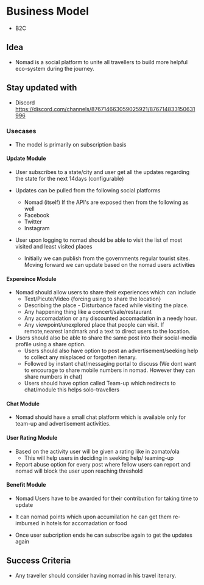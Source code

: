 # Business Model

- B2C

## Idea

- Nomad is a social platform to unite all travellers to build more helpful eco-system during the journey.

## Stay updated with

- Discord https://discord.com/channels/876714663059025921/876714833150631996

### Usecases

- The model is primarily on subscription basis

#### Update Module

  - User subscribes to a state/city and user get all the updates regarding the state for the next 14days (configurable)

  - Updates can be pulled from the following social platforms

      - Nomad (itself)
      If the API's are exposed then from the following as well
      - Facebook
      - Twitter
      - Instagram

  - User upon logging to nomad should be able to visit the list of most visited and least visited places

      - Initially we can publish from the governments regular tourist sites. Moving forward we can update based on the nomad users activities

#### Expereince Module
   - Nomad should allow users to share their experiences which can include
      - Text/Picute/Video {forcing using to share the location}
      - Describing the place - Disturbance faced while visiting the place.
      - Any happening thing like a concert/sale/restaurant
      - Any accomadation or any discounted accomadation in a needy hour.
      - Any viewpoint/unexplored place that people can visit. If remote,nearest landmark and a text to direct users to the location.
   - Users should also be able to share the same post into their social-media profile using a share option.
      - Users should also have option to post an advertisement/seeking help to collect any misplaced or forgotten itenary.
      - Followed by instant chat/messaging portal to discuss
        (We dont want to encourage to share mobile numbers in nomad. However they can share numbers in chat)
      - Users should have option called Team-up which redirects to chat/module this helps solo-travellers

#### Chat Module

   - Nomad should have a small chat platform which is available only for team-up and advertisement activities.

#### User Rating Module

   - Based on the activity user will be given a rating like in zomato/ola
      - This will help users in deciding in seeking help/ teaming-up
   - Report abuse option for every post where fellow users can report and nomad will block the user upon reaching threshold

#### Benefit Module

   - Nomad Users have to be awarded for their contribution for taking time to update
   - It can nomad points which upon accumilation he can get them re-imbursed in hotels for accomadation or food

- Once user subcription ends he can subscribe again to get the updates again

## Success Criteria

- Any traveller should consider having nomad in his travel itenary.
